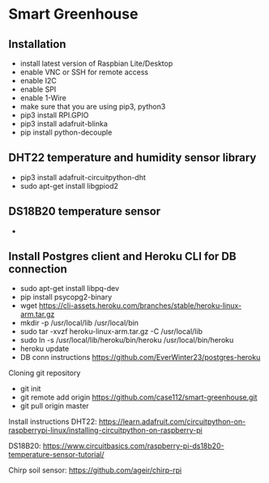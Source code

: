# Smart Greenhouse

## Installation
- install latest version of Raspbian Lite/Desktop
- enable VNC or SSH for remote access
- enable I2C
- enable SPI
- enable 1-Wire
- make sure that you are using pip3, python3
- pip3 install RPI.GPIO
- pip3 install adafruit-blinka
- pip install python-decouple

## DHT22 temperature and humidity sensor library
- pip3 install adafruit-circuitpython-dht
- sudo apt-get install libgpiod2

## DS18B20 temperature sensor
- 

## Install Postgres client and Heroku CLI for DB connection
- sudo apt-get install libpq-dev
- pip install psycopg2-binary
- wget https://cli-assets.heroku.com/branches/stable/heroku-linux-arm.tar.gz
- mkdir -p /usr/local/lib /usr/local/bin
- sudo tar -xvzf heroku-linux-arm.tar.gz -C /usr/local/lib
- sudo ln -s /usr/local/lib/heroku/bin/heroku /usr/local/bin/heroku
- heroku update
- DB conn instructions https://github.com/EverWinter23/postgres-heroku




Cloning git repository
- git init
- git remote add origin https://github.com/case112/smart-greenhouse.git
- git pull origin master 

Install instructions
DHT22:
https://learn.adafruit.com/circuitpython-on-raspberrypi-linux/installing-circuitpython-on-raspberry-pi 

DS18B20:
https://www.circuitbasics.com/raspberry-pi-ds18b20-temperature-sensor-tutorial/

Chirp soil sensor:
https://github.com/ageir/chirp-rpi